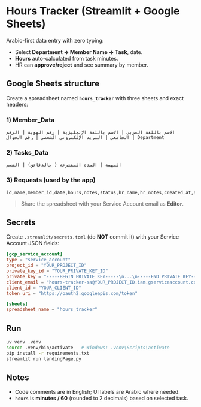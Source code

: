 # Hours Tracker (Streamlit + Google Sheets)

Arabic-first data entry with zero typing:
- Select **Department → Member Name → Task**, date.
- **Hours** auto-calculated from task minutes.
- HR can **approve/reject** and see summary by member.

## Google Sheets structure

Create a spreadsheet named **`hours_tracker`** with three sheets and exact headers:

### 1) Member_Data
```
الاسم باللغة العربي | الاسم باللغة الإنجليزية | رقم الهوية | الرقم الجامعي | البريد الإلكتروني الشخصي | رقم الجوال | Department
```

### 2) Tasks_Data
```
المهمة | المدة المقترحة ( بالدقائق) | القسم
```

### 3) Requests  (used by the app)
```
id,name,member_id,date,hours,notes,status,hr_name,hr_notes,created_at,approved_at
```

> Share the spreadsheet with your Service Account email as **Editor**.

## Secrets

Create `.streamlit/secrets.toml` (do **NOT** commit it) with your Service Account JSON fields:

```toml
[gcp_service_account]
type = "service_account"
project_id = "YOUR_PROJECT_ID"
private_key_id = "YOUR_PRIVATE_KEY_ID"
private_key = "-----BEGIN PRIVATE KEY-----\n...\n-----END PRIVATE KEY-----\n"
client_email = "hours-tracker-sa@YOUR_PROJECT_ID.iam.gserviceaccount.com"
client_id = "YOUR_CLIENT_ID"
token_uri = "https://oauth2.googleapis.com/token"

[sheets]
spreadsheet_name = "hours_tracker"
```

## Run

```bash
uv venv .venv
source .venv/bin/activate   # Windows: .venv\Scripts\activate
pip install -r requirements.txt
streamlit run landingPage.py
```

## Notes
- Code comments are in English; UI labels are Arabic where needed.
- `hours` is **minutes / 60** (rounded to 2 decimals) based on selected task.
